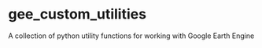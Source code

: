 # gee_custom_utilities
A collection of python utility functions for working with Google Earth Engine
